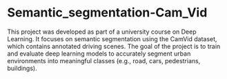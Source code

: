 # Semantic_segmentation-Cam_Vid

This project was developed as part of a university course on Deep Learning. It focuses on semantic segmentation using the CamVid dataset, which contains annotated driving scenes. The goal of the project is to train and evaluate deep learning models to accurately segment urban environments into meaningful classes (e.g., road, cars, pedestrians, buildings).
